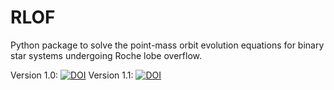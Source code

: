 # RLOF
Python package to solve the point-mass orbit evolution equations for binary star systems undergoing Roche lobe overflow.

Version 1.0: [![DOI](https://zenodo.org/badge/DOI/10.5281/zenodo.3663006.svg)](https://doi.org/10.5281/zenodo.3663006)
Version 1.1: [![DOI](https://zenodo.org/badge/DOI/10.5281/zenodo.3690127.svg)](https://doi.org/10.5281/zenodo.3690127)


